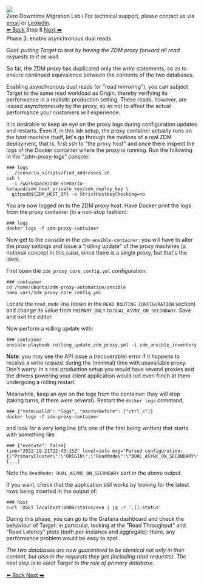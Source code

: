 <!-- TOP -->
<div class="top">
  <img src="https://datastax-academy.github.io/katapod-shared-assets/images/ds-academy-logo.svg" />
  <div class="scenario-title-section">
    <span class="scenario-title">Zero Downtime Migration Lab</span>
    <span class="scenario-subtitle">ℹ️ For technical support, please contact us via <a href="mailto:aleksandr.volochnev@datastax.com">email</a> or <a href="https://dtsx.io/aleks">LinkedIn</a>.</span>
  </div>
</div>

<!-- NAVIGATION -->
<div id="navigation-top" class="navigation-top">
 <a href='command:katapod.loadPage?[{"step":"step7"}]' 
   class="btn btn-dark navigation-top-left">⬅️ Back
 </a>
<span class="step-count">Step 8</span>
 <a href='command:katapod.loadPage?[{"step":"step9"}]' 
    class="btn btn-dark navigation-top-right">Next ➡️
  </a>
</div>

<!-- CONTENT -->

<div class="step-title">Phase 3: enable asynchronous dual reads</div>

_Goal: putting Target to test by having the ZDM proxy
forward all read requests to it as well._

So far, the ZDM proxy has duplicated only the _write_ statements,
so as to ensure continued equivalence between the contents of
the two databases.

Enabling asynchronous dual reads (or "read mirroring"), you can subject
Target to the same read workload as Origin, thereby verifying its performance
in a realistic production setting. These reads, however,
are issued asynchronously by the proxy, so as not to affect the actual
performance your customers will experience.

It is desirable to keep an eye on the proxy logs during
configuration updates and restarts.
Even if, in this lab setup, the proxy container actually runs on the host machine itself, let's go through the motions of a real ZDM deployment, that is, first ssh to "the proxy host" and once there inspect the logs of the Docker container where the proxy is running. Run the following in the "zdm-proxy-logs" console:

```
### logs
. ./scenario_scripts/find_addresses.sh
ssh \
  -i /workspace/zdm-scenario-katapod/zdm_host_private_key/zdm_deploy_key \
  gitpod@${ZDM_HOST_IP} -o StrictHostKeyChecking=no
```

You are now logged on to the ZDM proxy host. Have Docker print
the logs from the proxy container (in a non-stop fashion):

```
### logs
docker logs -f zdm-proxy-container
```

Now get to the console in the `zdm-ansible-container`: you will have to alter
the proxy settings and issue a "rolling update" of the proxy machines (a notional
concept in this case, since there is a single proxy, but that's the idea).

First open the `zdm_proxy_core_config.yml` configuration:

```
### container
cd /home/ubuntu/zdm-proxy-automation/ansible
nano vars/zdm_proxy_core_config.yml
```

Locate the `read_mode` line (down in the `READ ROUTING CONFIGURATION` section)
and change its value from `PRIMARY_ONLY` to `DUAL_ASYNC_ON_SECONDARY`.
Save and exit the editor.

Now perform a rolling update with:

```
### container
ansible-playbook rolling_update_zdm_proxy.yml -i zdm_ansible_inventory
```

**Note**: you may see the API issue a (recoverable) error
if it happens to receive a
write request during the (minimal) time with unavailable proxy. Don't worry:
in a real production setup you would have several proxies and the drivers
powering your client application would not even flinch at them undergoing
a rolling restart.

Meanwhile, keep an eye on the logs from the container:
they will stop (taking turns, if there were several).
Restart the `docker logs` command,

```
### {"terminalId": "logs", "macrosBefore": ["ctrl_c"]}
docker logs -f zdm-proxy-container
```

and look for a very long line (it's one of the first being written)
that starts with something like

```
### {"execute": false}
time="2022-10-21T22:43:15Z" level=info msg="Parsed configuration: {\"PrimaryCluster\":\"ORIGIN\",\"ReadMode\":\"DUAL_ASYNC_ON_SECONDARY\" [...]
```

Note the `ReadMode: DUAL_ASYNC_ON_SECONDARY` part in the above output.

If you want, check that the application still works by looking for the latest
rows being inserted in the output of:

```
### host
curl -XGET localhost:8000/status/eva | jq -r '.[].status'
```

During this phase, you can go to the Grafana dashboard and check
the behaviour of Target: in particular, looking at the
"Read Throughput" and "Read Latency" plots (both per-instance and aggregate):
there, any performance problem would be easy to spot.

_The two databases are now guaranteed to be identical not only in their
content, but also in the requests they get (including read requests).
The next step is to elect Target to the role of primary database._

<!-- NAVIGATION -->
<div id="navigation-bottom" class="navigation-bottom">
 <a href='command:katapod.loadPage?[{"step":"step7"}]'
   class="btn btn-dark navigation-bottom-left">⬅️ Back
 </a>
 <a href='command:katapod.loadPage?[{"step":"step9"}]'
    class="btn btn-dark navigation-bottom-right">Next ➡️
  </a>
</div>
